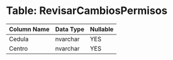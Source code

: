 # Table: RevisarCambiosPermisos

| Column Name | Data Type | Nullable |
|-------------|-----------|----------|
| Cedula | nvarchar | YES |
| Centro | nvarchar | YES |
